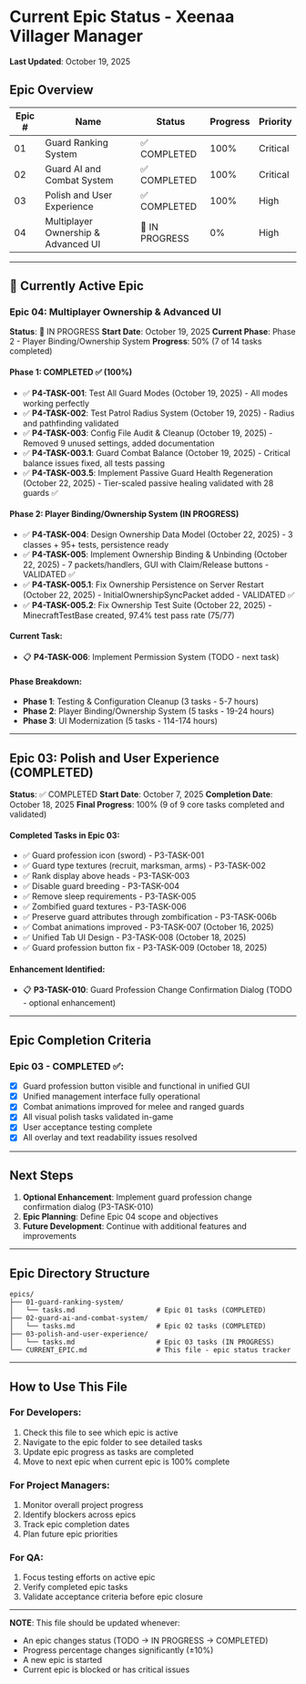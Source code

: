# Current Epic Status - Xeenaa Villager Manager

**Last Updated**: October 19, 2025

## Epic Overview

| Epic # | Name | Status | Progress | Priority |
|--------|------|--------|----------|----------|
| 01 | Guard Ranking System | ✅ COMPLETED | 100% | Critical |
| 02 | Guard AI and Combat System | ✅ COMPLETED | 100% | Critical |
| 03 | Polish and User Experience | ✅ COMPLETED | 100% | High |
| 04 | Multiplayer Ownership & Advanced UI | 🔄 IN PROGRESS | 0% | High |

---

## 🎯 Currently Active Epic

### Epic 04: Multiplayer Ownership & Advanced UI

**Status**: 🔄 IN PROGRESS
**Start Date**: October 19, 2025
**Current Phase**: Phase 2 - Player Binding/Ownership System
**Progress**: 50% (7 of 14 tasks completed)

#### Phase 1: COMPLETED ✅ (100%)
- ✅ **P4-TASK-001**: Test All Guard Modes (October 19, 2025) - All modes working perfectly
- ✅ **P4-TASK-002**: Test Patrol Radius System (October 19, 2025) - Radius and pathfinding validated
- ✅ **P4-TASK-003**: Config File Audit & Cleanup (October 19, 2025) - Removed 9 unused settings, added documentation
- ✅ **P4-TASK-003.1**: Guard Combat Balance (October 19, 2025) - Critical balance issues fixed, all tests passing
- ✅ **P4-TASK-003.5**: Implement Passive Guard Health Regeneration (October 22, 2025) - Tier-scaled passive healing validated with 28 guards ✅

#### Phase 2: Player Binding/Ownership System (IN PROGRESS)
- ✅ **P4-TASK-004**: Design Ownership Data Model (October 22, 2025) - 3 classes + 95+ tests, persistence ready
- ✅ **P4-TASK-005**: Implement Ownership Binding & Unbinding (October 22, 2025) - 7 packets/handlers, GUI with Claim/Release buttons - VALIDATED ✅
- ✅ **P4-TASK-005.1**: Fix Ownership Persistence on Server Restart (October 22, 2025) - InitialOwnershipSyncPacket added - VALIDATED ✅
- ✅ **P4-TASK-005.2**: Fix Ownership Test Suite (October 22, 2025) - MinecraftTestBase created, 97.4% test pass rate (75/77)

#### Current Task:
- 📋 **P4-TASK-006**: Implement Permission System (TODO - next task)

#### Phase Breakdown:
- **Phase 1**: Testing & Configuration Cleanup (3 tasks - 5-7 hours)
- **Phase 2**: Player Binding/Ownership System (5 tasks - 19-24 hours)
- **Phase 3**: UI Modernization (5 tasks - 114-174 hours)

---

## Epic 03: Polish and User Experience (COMPLETED)

**Status**: ✅ COMPLETED
**Start Date**: October 7, 2025
**Completion Date**: October 18, 2025
**Final Progress**: 100% (9 of 9 core tasks completed and validated)

#### Completed Tasks in Epic 03:
- ✅ Guard profession icon (sword) - P3-TASK-001
- ✅ Guard type textures (recruit, marksman, arms) - P3-TASK-002
- ✅ Rank display above heads - P3-TASK-003
- ✅ Disable guard breeding - P3-TASK-004
- ✅ Remove sleep requirements - P3-TASK-005
- ✅ Zombified guard textures - P3-TASK-006
- ✅ Preserve guard attributes through zombification - P3-TASK-006b
- ✅ Combat animations improved - P3-TASK-007 (October 16, 2025)
- ✅ Unified Tab UI Design - P3-TASK-008 (October 18, 2025)
- ✅ Guard profession button fix - P3-TASK-009 (October 18, 2025)

#### Enhancement Identified:
- 📋 **P3-TASK-010**: Guard Profession Change Confirmation Dialog (TODO - optional enhancement)

---

## Epic Completion Criteria

### Epic 03 - COMPLETED ✅:
- [x] Guard profession button visible and functional in unified GUI
- [x] Unified management interface fully operational
- [x] Combat animations improved for melee and ranged guards
- [x] All visual polish tasks validated in-game
- [x] User acceptance testing complete
- [x] All overlay and text readability issues resolved

---

## Next Steps

1. **Optional Enhancement**: Implement guard profession change confirmation dialog (P3-TASK-010)
2. **Epic Planning**: Define Epic 04 scope and objectives
3. **Future Development**: Continue with additional features and improvements

---

## Epic Directory Structure

```
epics/
├── 01-guard-ranking-system/
│   └── tasks.md                    # Epic 01 tasks (COMPLETED)
├── 02-guard-ai-and-combat-system/
│   └── tasks.md                    # Epic 02 tasks (COMPLETED)
├── 03-polish-and-user-experience/
│   └── tasks.md                    # Epic 03 tasks (IN PROGRESS)
└── CURRENT_EPIC.md                 # This file - epic status tracker
```

---

## How to Use This File

### For Developers:
1. Check this file to see which epic is active
2. Navigate to the epic folder to see detailed tasks
3. Update epic progress as tasks are completed
4. Move to next epic when current epic is 100% complete

### For Project Managers:
1. Monitor overall project progress
2. Identify blockers across epics
3. Track epic completion dates
4. Plan future epic priorities

### For QA:
1. Focus testing efforts on active epic
2. Verify completed epic tasks
3. Validate acceptance criteria before epic closure

---

**NOTE**: This file should be updated whenever:
- An epic changes status (TODO → IN PROGRESS → COMPLETED)
- Progress percentage changes significantly (±10%)
- A new epic is started
- Current epic is blocked or has critical issues
